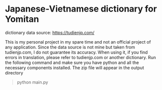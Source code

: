 # Japanese-Vietnamese dictionary for Yomitan

dictionary data source: https://tudienjp.com/

This is my personal project in my spare time and not an official project of any application.
Since the data source is not mine but taken from tudienjp.com, I do not guarantee its accuracy. When using it, if you find errors in translation, please refer to tudienjp.com or another dictionary.
Run the following command and make sure you have python and all the necessary components installed. The zip file will appear in the output directory

> python main.py